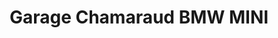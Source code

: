 ---
title: "Garage Chamaraud BMW MINI"
url: /paray-le-monial/garage-chamaraud-bmw-mini/
shop: Autohaus
---